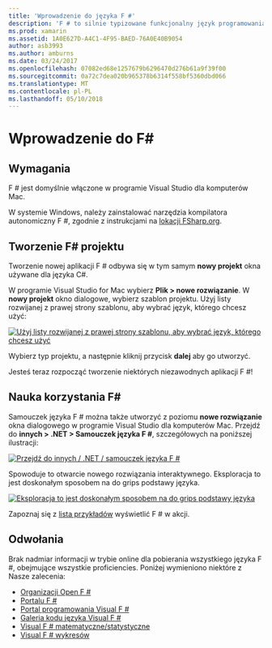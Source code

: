 ```yaml
---
title: 'Wprowadzenie do języka F #'
description: 'F # to silnie typizowane funkcjonalny język programowania przeznaczonych do uruchamiania na platformie .NET'
ms.prod: xamarin
ms.assetid: 1A0E627D-A4C1-4F95-BAED-76A0E40B9054
author: asb3993
ms.author: amburns
ms.date: 03/24/2017
ms.openlocfilehash: 07082ed68e1257679b6296470d276b61a9f39f00
ms.sourcegitcommit: 0a72c7dea020b965378b6314f558bf5360dbd066
ms.translationtype: MT
ms.contentlocale: pl-PL
ms.lasthandoff: 05/10/2018
---
```

# <a name="getting-started-with-f35"></a>Wprowadzenie do F&#35;

## <a name="requirements"></a>Wymagania

F # jest domyślnie włączone w programie Visual Studio dla komputerów Mac.

W systemie Windows, należy zainstalować narzędzia kompilatora autonomiczny F #, zgodnie z instrukcjami na [lokacji FSharp.org](http://fsharp.org/use/windows/).

## <a name="creating-an-f35-project"></a>Tworzenie F&#35; projektu

Tworzenie nowej aplikacji F # odbywa się w tym samym **nowy projekt** okna używane dla języka C#.

W programie Visual Studio for Mac wybierz **Plik > nowe rozwiązanie**. W **nowy projekt** okno dialogowe, wybierz szablon projektu. Użyj listy rozwijanej z prawej strony szablonu, aby wybrać język, którego chcesz użyć:

 [![](overview-images/choosefsharp.png "Użyj listy rozwijanej z prawej strony szablonu, aby wybrać język, którego chcesz użyć")](overview-images/choosefsharp.png#lightbox)

Wybierz typ projektu, a następnie kliknij przycisk **dalej** aby go utworzyć.


Jesteś teraz rozpocząć tworzenie niektórych niezawodnych aplikacji F #!

## <a name="learning-to-use-f35"></a>Nauka korzystania F&#35;

Samouczek języka F # można także utworzyć z poziomu **nowe rozwiązanie** okna dialogowego w programie Visual Studio dla komputerów Mac. Przejdź do **innych > .NET > Samouczek języka F #**, szczegółowych na poniższej ilustracji:

 [![](overview-images/fsharptutorial.png "Przejdź do innych / .NET / samouczek języka F #")](overview-images/fsharptutorial.png#lightbox)

Spowoduje to otwarcie nowego rozwiązania interaktywnego. Eksploracja to jest doskonałym sposobem na do grips podstawy języka.

 [![](overview-images/newtutorial-sml.png "Eksploracja to jest doskonałym sposobem na do grips podstawy języka")](overview-images/newtutorial.png#lightbox)

Zapoznaj się z [lista przykładów](~/cross-platform/platform/fsharp/samples.md) wyświetlić F # w akcji.

## <a name="references"></a>Odwołania

Brak nadmiar informacji w trybie online dla pobierania wszystkiego języka F #, obejmujące wszystkie proficiencies. Poniżej wymieniono niektóre z Nasze zalecenia:

-  [Organizacji Open F #](http://fsharp.org)
-  [Portalu F #](http://tryfsharp.org)
-  [Portal programowania Visual F #](http://go.microsoft.com/fwlink/?LinkID=234174)
-  [Galeria kodu języka Visual F #](http://go.microsoft.com/fwlink/?LinkID=124614)
-  [Visual F # matematyczne/statystyczne](http://go.microsoft.com/fwlink/?LinkId=235173)
-  [Visual F # wykresów](http://go.microsoft.com/fwlink/?LinkId=235176)

